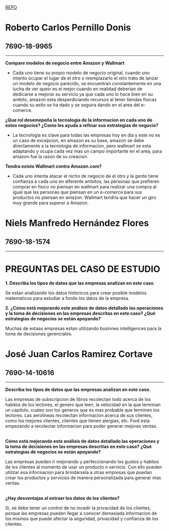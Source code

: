 [REPO](https://github.com/jcortavee/lab02192022.git)

# Roberto Carlos Pernillo Donis
## 7690-18-9965
---
**Compare modelos de negocio entre Amazon y Wallmart**

- Cada uno tiene su propio modelo de negocio original, cuando uno intento ocupar el lugar de el otro o reemplazarlo el otro trato de lanzar un modelo de negocio parecido, se encuentran constantemente en una lucha de ver quein es el mejor cuando en realidad deberian de dedicarse a mejorar su servicio ya que cada uno lo hace bien en su ambito, amazon esta desperdiciando recursos al tener tiendas fisicas cuando su exito se ha dado y se seguira dando en el area del e-comerce.

**¿Que rol desemepeña la tecnologia de la informacion en cada uno de estos negocios? ¿Como les ayuda a refinar sus estrategias de negocio?**

- La tecnologia es clave para todas las empresas hoy en dia y este no es un caso de excepcion, en amazon es su base, amazon se debe directamente a la tecnologia de informacion, pero wallmart se esta adaptando y ocupa cada vez mas un campo importante en el area, para amazon fue la razon de su creacion.

**Tendra existo Wallmart contra Amazon.com?**

- Cada uno intenta atacar el nicho de negocio de el otro y la gente tiene confianza a cada uno en diferente ambitos, las personas que prefieren comprar en fisico no piensan en wallmart para realizar una compra al igual que las personas que piensan en un e-comerce para sus productos no piensan en amazon. Wallmart tendria que hacer un giro muy grande para superar a Amazon.


# Niels Manfredo Hernández Flores
## 7690-18-1574
---
# PREGUNTAS DEL CASO DE ESTUDIO

**1. Describa los tipos de datos que las empresas analizan en este caso.**

Se estan analizando los datos historicos para crear posible modelos matematicos para estudiar a fondo los datos de la empresa.

**2. ¿Cómo está mejorando este análisis de datos detallado las operaciones y la toma de decisiones en las empresas descritas en este caso? ¿Qué estrategias de negocios se están apoyando?**

Muchas de estaas empresas estan utilizando businnes intelligences para la toma de decisiones gerenciales.

# José Juan Carlos Ramirez Cortave
## 7690-14-10616
---
**Describa los tipos de datos que las empresas analizan en este caso.**

Las empresas de subscripcion de libros recolectan todo acerca de los habitos de los lectores, el genero que leen, la velocidad en la que terminan un capitulo,
cuales son los generos que es mas probable que terminen los lectores.
Las aerolineas recolectan informacion acerca de sus clientes, como los mejores clientes, clientes que tienen alergias, etc.
Ford esta empezando a recolectar informacion para poder generar mejores ventas.
<br>
<br>

**Cómo está mejorando este análisis de datos detallado
las operaciones y la toma de decisiones en las empresas descritas en este caso? ¿Qué estrategias de negocios se
están apoyando?**

Las empresas pueden ir mejorando y perfeccionando los gustos y habitos de los clientes al momento de usar un producto o servicio. Con ello pueden utilizar esa informacion para brindarsela a otras empresas que puedan crear los productos y servicios de manera personalizada para generar mas ventas.
<br>
<br>

**¿Hay desventajas al extraer los datos de los clientes?**

Si, se debe tener un control de no invadir la privacidad de los clientes, porque las empresas pueden llegar a conocer demasiada informacion de los mismos que puede afectar la seguridad, privacidad y confianza de los clientes.

